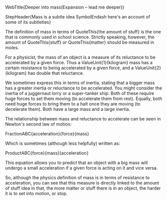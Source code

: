 WebTitle{Deeper into mass(Expansion &ndash; lead me deeper)}

StepHeader{Mass is a subtle idea SymbolEndash here's an account of some of its subtleties}

The definition of mass in terms of QuoteThis{the amount of stuff} is the one that is commonly used in school science. Strictly speaking, however, the amount of QuoteThis{stuff} or QuoteThis{matter} should be measured in moles.

For a physicist, the mass of an object is a measure of its reluctance to be accelerated by a given force. Thus a ValueUnit{1}{kilogram} mass has a certain resistance to being accelerated by a given force, and a ValueUnit{2}{kilogram} has double that reluctance.

We sometimes express this in terms of inertia, stating that a bigger mass has a greater inertia or reluctance to be accelerated. You might consider the inertia of a juggernaut lorry or a super-tanker ship. Both of these require huge forces to set them moving (to accelerate them from rest). Equally, both need huge forces to bring them to a halt once they are moving (to decelerate them). Both have a large mass and a large inertia.

The relationship between mass and reluctance to accelerate can be seen in Newton's second law of motion:

FractionABC{acceleration}{force}{mass}

Which is sometimes (although less helpfully) written as:

ProductABC{force}{mass}{acceleration}

This equation allows you to predict that an object with a big mass will undergo a small acceleration if a given force is acting on it and vice versa.

So, although the physics definition of mass is in terms of resistance to acceleration, you can see that this measure is directly linked to the amount of stuff idea in that, the more matter or stuff there is in an object, the harder it is to set into motion, or stop.
